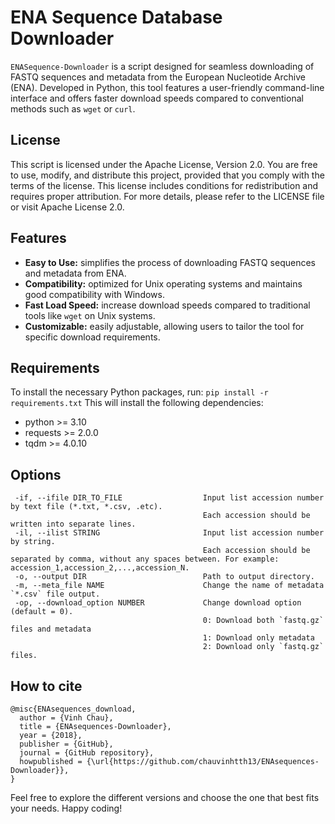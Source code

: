 # ENA Sequence Database Downloader
`ENASequence-Downloader` is a script designed for seamless downloading of FASTQ sequences and metadata from the European Nucleotide Archive (ENA). Developed in Python, this tool features a user-friendly command-line interface and offers faster download speeds compared to conventional methods such as `wget` or `curl`.

## License
This script is licensed under the Apache License, Version 2.0. You are free to use, modify, and distribute this project, provided that you comply with the terms of the license. This license includes conditions for redistribution and requires proper attribution. For more details, please refer to the LICENSE file or visit Apache License 2.0.

## Features
- **Easy to Use:** simplifies the process of downloading FASTQ sequences and metadata from ENA.
- **Compatibility:** optimized for Unix operating systems and maintains good compatibility with Windows.
- **Fast Load Speed:** increase download speeds compared to traditional tools like `wget` on Unix systems.
- **Customizable:** easily adjustable, allowing users to tailor the tool for specific download requirements.

## Requirements
To install the necessary Python packages, run:
```pip install -r requirements.txt```
This will install the following dependencies:
* python >= 3.10
* requests >= 2.0.0
* tqdm >= 4.0.10

## Options

```
 -if, --ifile DIR_TO_FILE                  Input list accession number by text file (*.txt, *.csv, .etc).
                                           Each accession should be written into separate lines.
 -il, --ilist STRING                       Input list accession number by string.
                                           Each accession should be separated by comma, without any spaces between. For example: accession_1,accession_2,...,accession_N.
 -o, --output DIR                          Path to output directory.
 -m, --meta_file NAME                      Change the name of metadata `*.csv` file output.
 -op, --download_option NUMBER             Change download option (default = 0).
                                           0: Download both `fastq.gz` files and metadata
                                           1: Download only metadata
                                           2: Download only `fastq.gz` files.
```

## How to cite
```
@misc{ENAsequences_download,
  author = {Vinh Chau},
  title = {ENAsequences-Downloader},
  year = {2018},
  publisher = {GitHub},
  journal = {GitHub repository},
  howpublished = {\url{https://github.com/chauvinhtth13/ENAsequences-Downloader}},
}
```
Feel free to explore the different versions and choose the one that best fits your needs. Happy coding!
